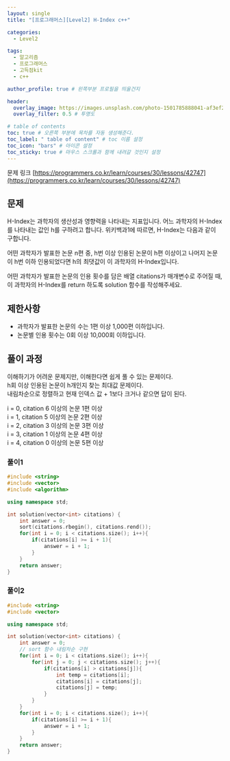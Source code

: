 ```yaml
---
layout: single
title: "[프로그래머스][Level2] H-Index c++"

categories:
  - Level2

tags:
  - 알고리즘
  - 프로그래머스
  - 고득점kit
  - c++

author_profile: true # 왼쪽부분 프로필을 띄울건지

header:
  overlay_image: https://images.unsplash.com/photo-1501785888041-af3ef285b470?ixlib=rb-1.2.1&ixid=eyJhcHBfaWQiOjEyMDd9&auto=format&fit=crop&w=1350&q=80
  overlay_filter: 0.5 # 투명도

# table of contents
toc: true # 오른쪽 부분에 목차를 자동 생성해준다.
toc_label: " table of content" # toc 이름 설정
toc_icon: "bars" # 아이콘 설정
toc_sticky: true # 마우스 스크롤과 함께 내려갈 것인지 설정
---
```


문제 링크 [https://programmers.co.kr/learn/courses/30/lessons/42747](https://programmers.co.kr/learn/courses/30/lessons/42747)

## 문제

H-Index는 과학자의 생산성과 영향력을 나타내는 지표입니다. 어느 과학자의 H-Index를 나타내는 값인 h를 구하려고 합니다. 위키백과1에 따르면, H-Index는 다음과 같이 구합니다.

어떤 과학자가 발표한 논문 n편 중, h번 이상 인용된 논문이 h편 이상이고 나머지 논문이 h번 이하 인용되었다면 h의 최댓값이 이 과학자의 H-Index입니다.

어떤 과학자가 발표한 논문의 인용 횟수를 담은 배열 citations가 매개변수로 주어질 때, 이 과학자의 H-Index를 return 하도록 solution 함수를 작성해주세요.

## 제한사항

- 과학자가 발표한 논문의 수는 1편 이상 1,000편 이하입니다.
- 논문별 인용 횟수는 0회 이상 10,000회 이하입니다.

## 풀이 과정

이해하기가 어려운 문제지만, 이해한다면 쉽게 풀 수 있는 문제이다.  
h회 이상 인용된 논문이 h개인지 찾는 최대값 문제이다.  
내림차순으로 정렬하고 현재 인덱스 값 + 1보다 크거나 같으면 답이 된다.

i = 0, citation 6 이상의 논문 1편 이상  
i = 1, citation 5 이상의 논문 2편 이상  
i = 2, citation 3 이상의 논문 3편 이상  
i = 3, citation 1 이상의 논문 4편 이상  
i = 4, citation 0 이상의 논문 5편 이상

### 풀이1

```c++
#include <string>
#include <vector>
#include <algorithm>

using namespace std;

int solution(vector<int> citations) {
    int answer = 0;
    sort(citations.rbegin(), citations.rend());
    for(int i = 0; i < citations.size(); i++){
        if(citations[i] >= i + 1){
            answer = i + 1;
        }
    }
    return answer;
}
```

### 풀이2

```c++
#include <string>
#include <vector>

using namespace std;

int solution(vector<int> citations) {
    int answer = 0;
    // sort 함수 내림차순 구현
    for(int i = 0; i < citations.size(); i++){
        for(int j = 0; j < citations.size(); j++){
            if(citations[i] > citations[j]){
                int temp = citations[i];
                citations[i] = citations[j];
                citations[j] = temp;
            }
        }
    }
    for(int i = 0; i < citations.size(); i++){
        if(citations[i] >= i + 1){
            answer = i + 1;
        }
    }
    return answer;
}
```
